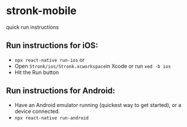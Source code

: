 # stronk-mobile

quick run instructions
## Run instructions for iOS:
- `npx react-native run-ios`
or
- Open `Stronk/ios/Stronk.xcworkspace`in Xcode or run `xed -b ios`
- Hit the Run button

## Run instructions for Android:
- Have an Android emulator running (quickest way to get started), or a device connected.
- `npx react-native run-android`